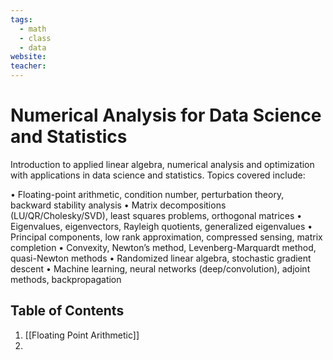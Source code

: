 ```yaml
---
tags:
  - math
  - class
  - data
website: 
teacher:
---
```

# Numerical Analysis for Data Science and Statistics

Introduction to applied linear algebra, numerical analysis and optimization with applications in data science and statistics. Topics covered include: 

• Floating-point arithmetic, condition number, perturbation theory, backward stability analysis 
• Matrix decompositions (LU/QR/Cholesky/SVD), least squares problems, orthogonal matrices 
• Eigenvalues, eigenvectors, Rayleigh quotients, generalized eigenvalues 
• Principal components, low rank approximation, compressed sensing, matrix completion 
• Convexity, Newton’s method, Levenberg-Marquardt method, quasi-Newton methods 
• Randomized linear algebra, stochastic gradient descent 
• Machine learning, neural networks (deep/convolution), adjoint methods, backpropagation

## Table of Contents

1. [[Floating Point Arithmetic]]
2. 